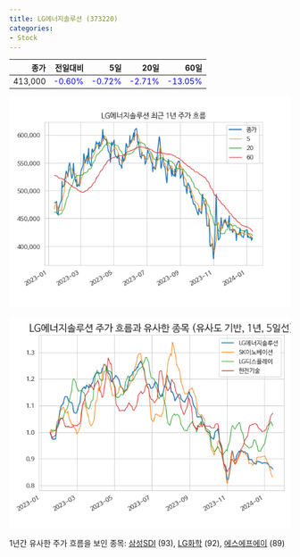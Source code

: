 ```yaml
---
title: LG에너지솔루션 (373220)
categories:
- Stock
---
```


|종가|전일대비|5일|20일|60일|
|---:|-------:|--:|---:|---:|
|413,000|<span style="color: blue">-0.60%</span>|<span style="color: blue">-0.72%</span>|<span style="color: blue">-2.71%</span>|<span style="color: blue">-13.05%</span>|


<!-- more -->

![373220](/assets/images/stock/373220.png)

![373220](/assets/images/stock/373220_sim.png)

1년간 유사한 주가 흐름을 보인 종목:
[삼성SDI](/stock/006400/) (93),
[LG화학](/stock/051910/) (92),
[에스에프에이](/stock/056190/) (89)